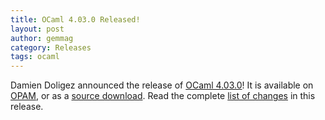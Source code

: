 ```yaml
---
title: OCaml 4.03.0 Released!
layout: post
author: gemmag
category: Releases
tags: ocaml
---
```


Damien Doligez announced the release of [OCaml 4.03.0](https://caml.inria.fr/ocaml/release.en.html)! It is available on [OPAM](http://opam.ocaml.org/), or as a [source download](http://caml.inria.fr/pub/distrib/ocaml-4.03/). Read the complete [list of changes](https://raw.githubusercontent.com/ocaml/ocaml/4.03/Changes) in
this release.
